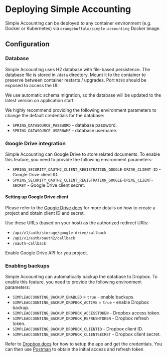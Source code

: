 # Deploying Simple Accounting

Simple Accounting can be deployed to any container environment (e.g. Docker or Kubernetes) via
`orangebuffalo/simple-accounting` Docker image.

## Configuration

### Database

Simple Accounting uses H2 database with file-based persistence. The database file is stored in `/data` directory.
Mount it to the container to preserve between container restarts / upgrades. Port `9393` should be exposed
to access the UI.

We use automatic schema migration, so the database will be updated to the latest version on application start.

We highly recommend providing the following environment parameters to change the default credentials for the database:

* `SPRING_DATASOURCE_PASSWORD` - database password.
* `SPRING_DATASOURCE_USERNAME` - database username.

### Google Drive integration

Simple Accounting can Google Drive to store related documents. To enable this feature, you need to provide
the following environment parameters:

* `SPRING_SECURITY_OAUTH2_CLIENT_REGISTRATION_GOOGLE-DRIVE_CLIENT-ID` - Google Drive client ID.
* `SPRING_SECURITY_OAUTH2_CLIENT_REGISTRATION_GOOGLE-DRIVE_CLIENT-SECRET` - Google Drive client secret.

#### Setting up Google Drive client

Please refer to the [Google Drive docs](https://developers.google.com/identity/protocols/oauth2) for more details on
how to create a project and obtain client ID and secret.

Use these URLs (based on your host) as the authorized redirect URIs:

* `/api/v1/auth/storage/google-drive/callback`
* `/api/v1/auth/oauth2/callback`
* `/oauth-callback`

Enable Google Drive API for you project.

### Enabling backups

Simple Accounting can automatically backup the database to Dropbox. To enable this feature, you need to provide
the following environment parameters:

* `SIMPLEACCOUNTING_BACKUP_ENABLED` = `true` - enable backups.
* `SIMPLEACCOUNTING_BACKUP_DROPBOX_ACTIVE` = `true` - enable Dropbox backup.
* `SIMPLEACCOUNTING_BACKUP_DROPBOX_ACCESSTOKEN` - Dropbox access token.
* `SIMPLEACCOUNTING_BACKUP_DROPBOX_REFRESHTOKEN` - Dropbox refresh token.
* `SIMPLEACCOUNTING_BACKUP_DROPBOX_CLIENTID` - Dropbox client ID.
* `SIMPLEACCOUNTING_BACKUP_DROPBOX_CLIENTSECRET` - Dropbox client secret.

Refer to [Dropbox docs](https://www.dropbox.com/developers/reference/developer-guide) for how to setup the app
and get the credentials. You can then use
[Postman](https://learning.postman.com/docs/sending-requests/authorization/oauth-20/#specifying-an-authorization-code)
to obtain the initial access and refresh token.
